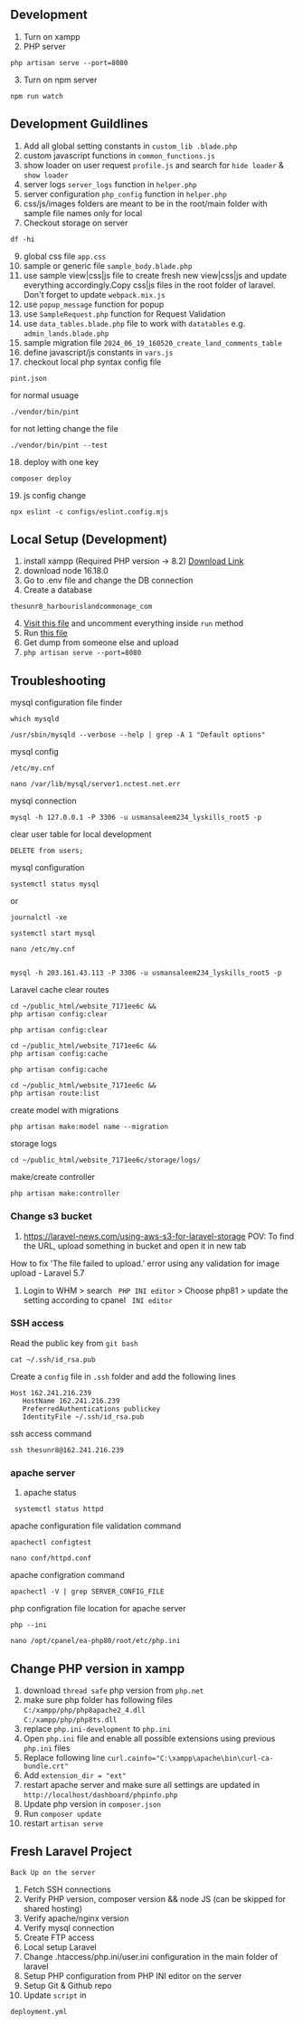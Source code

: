 ## Development
1. Turn on xampp
2. PHP server
```
php artisan serve --port=8080
```
3. Turn on npm server
```
npm run watch
```

## Development Guildlines
1. Add all global setting constants in ```custom_lib .blade.php```
2. custom javascript functions in ```common_functions.js```
3. show loader on user request ```profile.js``` and search for ```hide loader``` & ```show loader```
4. server logs ```server_logs``` function in ```helper.php```
5. server configuration ```php_config``` function in ```helper.php```
6. css/js/images folders are meant to be in the root/main folder with sample file names only for local
8. Checkout storage on server
```
df -hi
```
9. global css file ```app.css```
10. sample or generic file ```sample_body.blade.php```
11. use sample view|css|js file to create fresh new view|css|js and update everything accordingly.Copy css|js
files in the root folder of laravel. Don't forget to update ```webpack.mix.js```
12. use ```popup_message``` function for popup
13. use ```SampleRequest.php``` function for Request Validation
14. use ```data_tables.blade.php``` file to work with ```datatables``` e.g. ```admin_lands.blade.php```
15. sample migration file ```2024_06_19_160520_create_land_comments_table```
16. define javascript/js constants in  ```vars.js```
17. checkout local php syntax
config file
```
pint.json
```
for normal usuage
```
./vendor/bin/pint
```
for not letting change the file
```
./vendor/bin/pint --test
```

18. deploy with one key
```
composer deploy
```
19. js config change
```
npx eslint -c configs/eslint.config.mjs
```

## Local Setup (Development)
1. install xampp (Required PHP version -> 8.2) [Download Link](https://www.apachefriends.org/)
2. download node 16.18.0
2. Go to .env file and change the DB connection
3. Create a database
```
thesunr8_harbourislandcommonage_com
```
4. [Visit this file](/database/seeders/DatabaseSeeder.php) and uncomment everything inside ```run``` method
5. Run [this file](/local_development.sh)
6. Get dump from someone else and upload
7. ```php artisan serve --port=8080```

## Troubleshooting
mysql configuration file finder
```
which mysqld
```
```
/usr/sbin/mysqld --verbose --help | grep -A 1 "Default options"
```

mysql config
```
/etc/my.cnf
```

```
nano /var/lib/mysql/server1.nctest.net.err
```

mysql connection
```
mysql -h 127.0.0.1 -P 3306 -u usmansaleem234_lyskills_root5 -p
```
clear user table for local development
```
DELETE from users;
```

mysql configuration
```
systemctl status mysql
```
or

```
journalctl -xe
```
```
systemctl start mysql
```

```
nano /etc/my.cnf
```

```

mysql -h 203.161.43.113 -P 3306 -u usmansaleem234_lyskills_root5 -p
```
Laravel cache clear routes
```
cd ~/public_html/website_7171ee6c &&
php artisan config:clear
```
```
php artisan config:clear
```
```
cd ~/public_html/website_7171ee6c &&
php artisan config:cache
```

```
php artisan config:cache
```

```
cd ~/public_html/website_7171ee6c &&
php artisan route:list
```
create model with migrations
```
php artisan make:model name --migration
```


storage logs
```
cd ~/public_html/website_7171ee6c/storage/logs/
```
make/create controller
```
php artisan make:controller
```


### Change s3 bucket
1. https://laravel-news.com/using-aws-s3-for-laravel-storage
POV: To find the URL, upload something in bucket and open it in new tab

How to fix 'The file failed to upload.' error using any validation for image upload - Laravel 5.7 
1. Login to WHM > search ``` PHP INI editor``` > Choose php81 > update the setting according to cpanel ``` INI editor```


### SSH access
Read the public key from ```git bash```
```
cat ~/.ssh/id_rsa.pub
```
Create a ```config``` file in ```.ssh``` folder and add the following lines
```
Host 162.241.216.239
   HostName 162.241.216.239
   PreferredAuthentications publickey
   IdentityFile ~/.ssh/id_rsa.pub
```
ssh access command
```
ssh thesunr8@162.241.216.239
```

### apache server
1. apache status
```
 systemctl status httpd
```
apache configuration file validation command
```
apachectl configtest
```
```
nano conf/httpd.conf
```

apache configration command
```
apachectl -V | grep SERVER_CONFIG_FILE
```

php configration file location for apache server
```
php --ini
```

```
nano /opt/cpanel/ea-php80/root/etc/php.ini
```

## Change PHP version in xampp
1. download ```thread safe``` php version from ```php.net```
2. make sure php folder has following files
```C:/xampp/php/php8apache2_4.dll``` <br/>
```C:/xampp/php/php8ts.dll``` <br/>
3. replace ```php.ini-development``` to ```php.ini```
4. Open ```php.ini``` file and enable all possible extensions using previous ```php.ini``` files
5. Replace following line ```curl.cainfo="C:\xampp\apache\bin\curl-ca-bundle.crt"```
6. Add ```extension_dir = "ext"```
7. restart apache server and make sure all settings are updated in ```http://localhost/dashboard/phpinfo.php```
8. Update php version in ```composer.json```
9. Run ```composer update```
10. restart ```artisan serve```


## Fresh Laravel Project
```Back Up on the server```
1. Fetch SSH connections
2. Verify PHP version, composer version && node JS (can be skipped for shared hosting)
3. Verify apache/nginx version
4. Verify mysql connection
5. Create FTP access
6. Local setup Laravel
7. Change .htaccess/php.ini/user.ini configuration in the main folder of laravel
8. Setup PHP configuration from PHP INI editor on the server
9. Setup Git & Github repo
10. Update ```script``` in
```
deployment.yml
```
